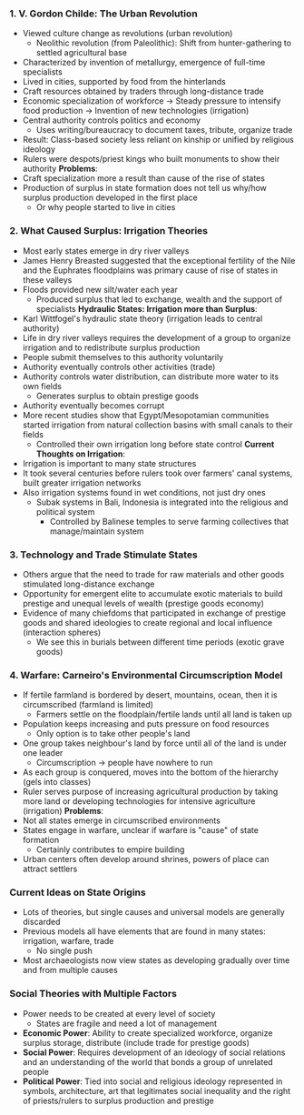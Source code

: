 ### 1. V. Gordon Childe: The Urban Revolution
 - Viewed culture change as revolutions (urban revolution)
	 - Neolithic revolution (from Paleolithic): Shift from hunter-gathering to settled agricultural base
 - Characterized by invention of metallurgy, emergence of full-time specialists
 - Lived in cities, supported by food from the hinterlands
 - Craft resources obtained by traders through long-distance trade
 - Economic specialization of workforce
	 -> Steady pressure to intensify food production
	 -> Invention of new technologies (irrigation)
 - Central authority controls politics and economy
	 - Uses writing/bureaucracy to document taxes, tribute, organize trade
 - Result: Class-based society less reliant on kinship or unified by religious ideology
 - Rulers were despots/priest kings who built monuments to show their authority
**Problems**:
 - Craft specialization more a result than cause of the rise of states
 - Production of surplus in state formation does not tell us why/how surplus production developed in the first place
	 - Or why people started to live in cities

### 2. What Caused Surplus: Irrigation Theories
 - Most early states emerge in dry river valleys
 - James Henry Breasted suggested that the exceptional fertility of the Nile and the Euphrates floodplains was primary cause of rise of states in these valleys
 - Floods provided  new silt/water each year
	 - Produced surplus that led to exchange, wealth and the support of specialists
**Hydraulic States: Irrigation more than Surplus**:
 - Karl Wittfogel's hydraulic state theory (irrigation leads to central authority)
 - Life in dry river valleys requires the development of a group to organize irrigation and to redistribute surplus production
 - People submit themselves to this authority voluntarily
 - Authority eventually controls other activities (trade)
 - Authority controls water distribution, can distribute more water to its own fields
	 - Generates surplus to obtain prestige goods
 - Authority eventually becomes corrupt
 - More recent studies show that Egypt/Mesopotamian communities started irrigation from natural collection basins with small canals to their fields
	 - Controlled their own irrigation long before state control
**Current Thoughts on Irrigation**:
 - Irrigation is important to many state structures
 - It took several centuries before rulers took over farmers' canal systems, built greater irrigation networks
 - Also irrigation systems found in wet conditions, not just dry ones
	 - Subak systems in Bali, Indonesia is integrated into the religious and political system
		 - Controlled by Balinese temples to serve farming collectives that manage/maintain system

### 3. Technology and Trade Stimulate States
 - Others argue that the need to trade for raw materials and other goods stimulated long-distance exchange
 - Opportunity for emergent elite to accumulate exotic materials to build prestige and unequal levels of wealth (prestige goods economy)
 - Evidence of many chiefdoms that participated in exchange of prestige goods and shared ideologies to create regional and local influence (interaction spheres)
	 - We see this in burials between different time periods (exotic grave goods)

### 4. Warfare: Carneiro's Environmental Circumscription Model
 - If fertile farmland is bordered by desert, mountains, ocean, then it is circumscribed (farmland is limited)
	 - Farmers settle on the floodplain/fertile lands until all land is taken up
 - Population keeps increasing and puts pressure on food resources
	 - Only option is to take other people's land
 - One group takes neighbour's land by force until all of the land is under one leader
	 - Circumscription -> people have nowhere to run
 - As each group is conquered, moves into the bottom of the hierarchy (gels into classes)
 - Ruler serves purpose of increasing agricultural production by taking more land or developing technologies for intensive agriculture (irrigation)
**Problems**:
 - Not all states emerge in circumscribed environments
 - States engage in warfare, unclear if warfare is "cause" of state formation
	 - Certainly contributes to empire building
 - Urban centers often develop around shrines, powers of place can attract settlers

### Current Ideas on State Origins
 - Lots of theories, but single causes and universal models are generally discarded
 - Previous models all have elements that are found in many states: irrigation, warfare, trade
	 - No single push
 - Most archaeologists now view states as developing gradually over time and from multiple causes

### Social Theories with Multiple Factors
 - Power needs to be created at every level of society
	 - States are fragile and need a lot of management
 - **Economic Power**: Ability to create specialized workforce, organize surplus storage, distribute (include trade for prestige goods)
 - **Social Power**: Requires development of an ideology of social relations and an understanding of the world that bonds a group of unrelated people
 - **Political Power**: Tied into social and religious ideology represented in symbols, architecture, art that legitimates social inequality and the right of priests/rulers to surplus production and prestige
